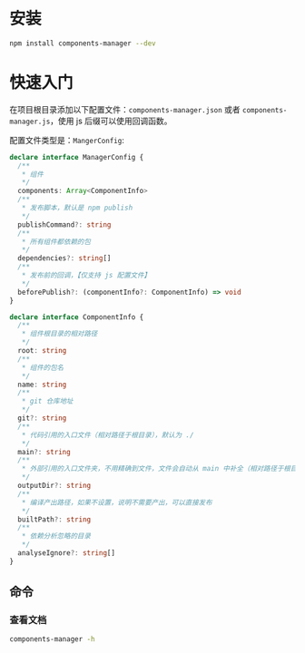 # 安装

```bash
npm install components-manager --dev
```

# 快速入门

在项目根目录添加以下配置文件：`components-manager.json` 或者 `components-manager.js`，使用 js 后缀可以使用回调函数。

配置文件类型是：`MangerConfig`:

```typescript
declare interface ManagerConfig {
  /**
   * 组件
   */
  components: Array<ComponentInfo>
  /**
   * 发布脚本，默认是 npm publish
   */
  publishCommand?: string
  /**
   * 所有组件都依赖的包
   */
  dependencies?: string[]
  /**
   * 发布前的回调，【仅支持 js 配置文件】
   */
  beforePublish?: (componentInfo?: ComponentInfo) => void
}

declare interface ComponentInfo {
  /**
   * 组件根目录的相对路径
   */
  root: string
  /**
   * 组件的包名
   */
  name: string
  /**
   * git 仓库地址
   */
  git?: string
  /**
   * 代码引用的入口文件（相对路径于根目录），默认为 ./
   */
  main?: string
  /**
   * 外部引用的入口文件夹，不用精确到文件，文件会自动从 main 中补全（相对路径于根目录），默认为 ./lib
   */
  outputDir?: string
  /**
   * 编译产出路径，如果不设置，说明不需要产出，可以直接发布
   */
  builtPath?: string
  /**
   * 依赖分析忽略的目录
   */
  analyseIgnore?: string[]
}
```

## 命令

### 查看文档

```bash
components-manager -h
```
